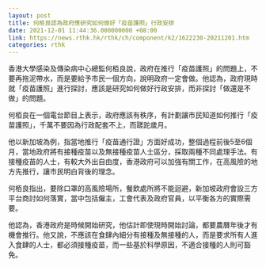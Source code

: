 ```yaml
---
layout: post
title: 何栢良認為政府應研究如何做好「疫苗護照」行政安排
date: 2021-12-01 11:44:36.000000000 +08:00
link: https://news.rthk.hk/rthk/ch/component/k2/1622230-20211201.htm
categories: rthk
---
```


香港大學感染及傳染病中心總監何栢良說，政府在推行「疫苗護照」的問題上，不要再拖泥帶水，而是要給予市民一個方向，說明政府一定會做。他認為，政府現時就「疫苗護照」進行探討，應該是研究如何做好行政安排，而非探討「做還是不做」的問題。

何栢良在一個電台節目上表示，政府應該有秩序，有計劃讓市民知道如何推行「疫苗護照」，千萬不要因為行政配套不上，而蹉跎歲月。

他以新加坡為例，指當地推行「疫苗通行證」方面好成功，整個過程前後5至6個月，當地政府將有接種疫苗以及無接種疫苗人士區分，採取兩種不同處理手法。有接種疫苗的人士，有較大外出自由度，香港政府可以加強有關工作，在高風險的地方先推行，讓市民明白背後的理念。

何栢良指出，要除口罩的高風險場所，餐飲處所將不能迴避，新加坡政府會設三方平台商討如何落實，當中包括僱主，工會代表及政府官員，以平衡各方的實際需要。

他認為，香港政府是時候開始研究，他估計即使現時開始討論，都要農曆年後才有機會推行。他又說，不應該在食肆內細分有接種及無接種的人，而是要求所有人進入食肆的人士，都必須接種疫苗，而一些基於科學原因，不適合接種的人則可豁免。
